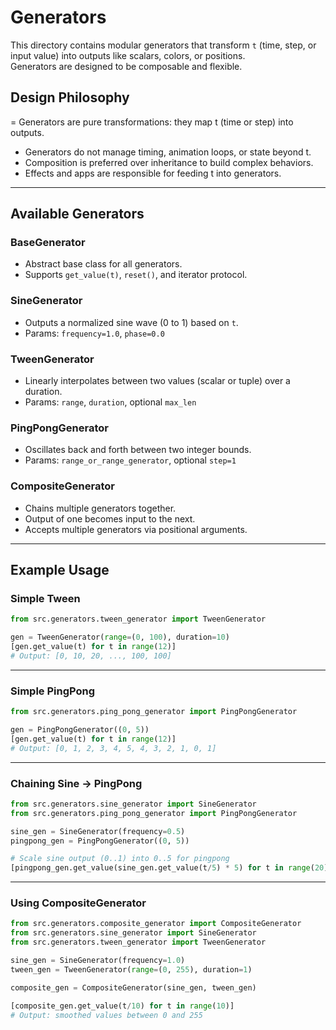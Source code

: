 # Generators

This directory contains modular generators that transform `t` (time, step, or input value) into outputs like scalars, colors, or positions.  
Generators are designed to be composable and flexible.

## Design Philosophy
= Generators are pure transformations: they map t (time or step) into outputs.
- Generators do not manage timing, animation loops, or state beyond t.
- Composition is preferred over inheritance to build complex behaviors.
- Effects and apps are responsible for feeding t into generators.

---

## Available Generators

### BaseGenerator
- Abstract base class for all generators.
- Supports `get_value(t)`, `reset()`, and iterator protocol.

### SineGenerator
- Outputs a normalized sine wave (0 to 1) based on `t`.
- Params: `frequency=1.0`, `phase=0.0`

### TweenGenerator
- Linearly interpolates between two values (scalar or tuple) over a duration.
- Params: `range`, `duration`, optional `max_len`

### PingPongGenerator
- Oscillates back and forth between two integer bounds.
- Params: `range_or_range_generator`, optional `step=1`

### CompositeGenerator
- Chains multiple generators together.
- Output of one becomes input to the next.
- Accepts multiple generators via positional arguments.

---

## Example Usage

### Simple Tween

```python
from src.generators.tween_generator import TweenGenerator

gen = TweenGenerator(range=(0, 100), duration=10)
[gen.get_value(t) for t in range(12)]
# Output: [0, 10, 20, ..., 100, 100]
```

---

### Simple PingPong

```python
from src.generators.ping_pong_generator import PingPongGenerator

gen = PingPongGenerator((0, 5))
[gen.get_value(t) for t in range(12)]
# Output: [0, 1, 2, 3, 4, 5, 4, 3, 2, 1, 0, 1]
```

---

### Chaining Sine → PingPong

```python
from src.generators.sine_generator import SineGenerator
from src.generators.ping_pong_generator import PingPongGenerator

sine_gen = SineGenerator(frequency=0.5)
pingpong_gen = PingPongGenerator((0, 5))

# Scale sine output (0..1) into 0..5 for pingpong
[pingpong_gen.get_value(sine_gen.get_value(t/5) * 5) for t in range(20)]
```

---

### Using CompositeGenerator

```python
from src.generators.composite_generator import CompositeGenerator
from src.generators.sine_generator import SineGenerator
from src.generators.tween_generator import TweenGenerator

sine_gen = SineGenerator(frequency=1.0)
tween_gen = TweenGenerator(range=(0, 255), duration=1)

composite_gen = CompositeGenerator(sine_gen, tween_gen)

[composite_gen.get_value(t/10) for t in range(10)]
# Output: smoothed values between 0 and 255
```

